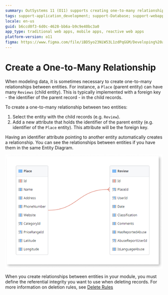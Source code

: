 ```yaml
---
summary: OutSystems 11 (O11) supports creating one-to-many relationships between entities using foreign keys.
tags: support-application_development; support-Database; support-webapps
locale: en-us
guid: b6ccd0f3-6d0c-4628-bb6a-b9c9e40bc3a0
app_type: traditional web apps, mobile apps, reactive web apps
platform-version: o11
figma: https://www.figma.com/file/iBD5yo23NiW53L1zdPqGGM/Developing%20an%20Application?node-id=159:9
---
```


# Create a One-to-Many Relationship

When modeling data, it is sometimes necessary to create one-to-many relationships between entities. For instance, a `Place` (parent entity) can have many `Reviews` (child entity). This is typically implemented with a foreign key - the identifier of the parent record - in the child records.

To create a one-to-many relationship between two entities:

1. Select the entity with the child records (e.g. `Review`).
1. Add a new attribute that holds the identifier of the parent entity (e.g. identifier of the `Place` entity). This attribute will be the foreign key.

Having an identifier attribute pointing to another entity automatically creates a relationship. You can see the relationships between entities if you have them in the same Entity Diagram.

![Diagram illustrating a one-to-many relationship between Place and Review entities with a foreign key](images/one-to-many-relationship-1.png "Entity Diagram Showing One-to-Many Relationship")

When you create relationships between entities in your module, you must define the referential integrity you want to use when deleting records. For more information on deletion rules, see [Delete Rules](delete-rules.md)